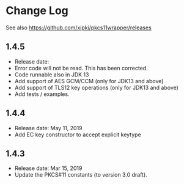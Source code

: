 # Change Log

See also <https://github.com/xipki/pkcs11wrapper/releases>

## 1.4.5
 - Release date:
 - Error code will not be read. This has been corrected.
 - Code runnable also in JDK 13
 - Add support of AES GCM/CCM (only for JDK13 and above)
 - Add support of TLS12 key operations (only for JDK13 and above)
 - Add tests / examples.

## 1.4.4
 - Release date: May 11, 2019
 - Add EC key constructor to accept explicit keytype

## 1.4.3
 - Release date: Mar 15, 2019
 - Update the PKCS#11 constants (to version 3.0 draft).
